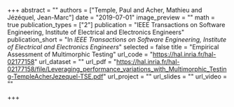 +++
abstract = ""
authors = ["Temple, Paul and Acher, Mathieu and Jézéquel, Jean-Marc"]
date = "2019-07-01"
image_preview = ""
math = true
publication_types = ["2"]
publication = "IEEE Transactions on Software Engineering, Institute of Electrical and Electronics Engineers"
publication_short = "In *IEEE Transactions on Software Engineering, Institute of Electrical and Electronics Engineers*"
selected = false
title = "Empirical Assessment of Multimorphic Testing"
url_code = "https://hal.inria.fr/hal-02177158"
url_dataset = ""
url_pdf = "https://hal.inria.fr/hal-02177158/file/Leveraging_performance_variations_with_Multimorphic_Testing-TempleAcherJezequel-TSE.pdf"
url_project = ""
url_slides = ""
url_video = ""

+++
